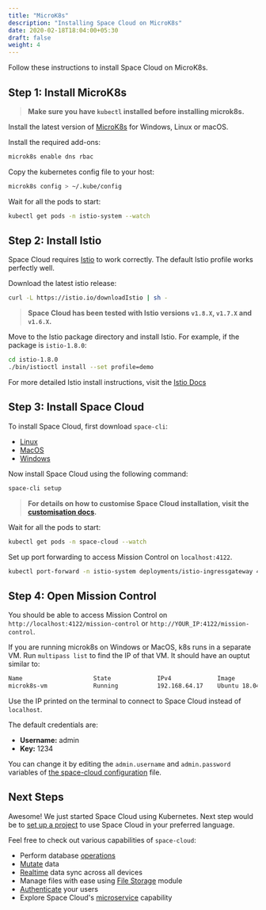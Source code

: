 ```yaml
---
title: "MicroK8s"
description: "Installing Space Cloud on MicroK8s"
date: 2020-02-18T18:04:00+05:30
draft: false
weight: 4
---
```


Follow these instructions to install Space Cloud on MicroK8s.

## Step 1: Install MicroK8s

> **Make sure you have `kubectl` installed before installing microk8s.**

Install the latest version of [MicroK8s](https://microk8s.io/) for Windows, Linux or macOS.

Install the required add-ons:
```bash
microk8s enable dns rbac
```

Copy the kubernetes config file to your host:

```bash
microk8s config > ~/.kube/config
```

Wait for all the pods to start:

```bash
kubectl get pods -n istio-system --watch
```

## Step 2: Install Istio

Space Cloud requires [Istio](https://istio.io/docs/setup/getting-started/) to work correctly. The default Istio profile works perfectly well.

Download the latest istio release:
```bash
curl -L https://istio.io/downloadIstio | sh -
```

> **Space Cloud has been tested with Istio versions `v1.8.X`, `v1.7.X` and `v1.6.X`.**

Move to the Istio package directory and install Istio. For example, if the package is `istio-1.8.0`:
```bash
cd istio-1.8.0
./bin/istioctl install --set profile=demo
```

For more detailed Istio install instructions, visit the [Istio Docs](https://istio.io/latest/docs/setup/install/istioctl/)

## Step 3: Install Space Cloud

To install Space Cloud, first download `space-cli`:

- [Linux](https://storage.googleapis.com/space-cloud/linux/space-cli.zip)
- [MacOS](https://storage.googleapis.com/space-cloud/darwin/space-cli.zip)
- [Windows](https://storage.googleapis.com/space-cloud/windows/space-cli.zip)

Now install Space Cloud using the following command:

```bash
space-cli setup
```

> **For details on how to customise Space Cloud installation, visit the [customisation docs](/install/kubernetes/configure).**

Wait for all the pods to start:

```bash
kubectl get pods -n space-cloud --watch
```

Set up port forwarding to access Mission Control on `localhost:4122`.

```bash
kubectl port-forward -n istio-system deployments/istio-ingressgateway 4122:8080
```

## Step 4: Open Mission Control

You should be able to access Mission Control on `http://localhost:4122/mission-control` or `http://YOUR_IP:4122/mission-control`.

If you are running microk8s on Windows or MacOS, k8s runs in a separate VM. Run `multipass list` to find the IP of that VM. It should have an ouptut similar to:

```bash
Name                    State             IPv4             Image
microk8s-vm             Running           192.168.64.17    Ubuntu 18.04 LTS
```

Use the IP printed on the terminal to connect to Space Cloud instead of `localhost`.

The default credentials are:
- **Username:** admin
- **Key:** 1234

You can change it by editing the `admin.username` and `admin.password` variables of [the space-cloud configuration](/install/kubernetes/configure) file.

## Next Steps

Awesome! We just started Space Cloud using Kubernetes. Next step would be to [set up a project](/introduction/setting-up-project/) to use Space Cloud in your preferred language.

Feel free to check out various capabilities of `space-cloud`:

- Perform database [operations](/storage/database/queries)
- [Mutate](/storage/database/mutations) data
- [Realtime](/storage/database/subscriptions) data sync across all devices
- Manage files with ease using [File Storage](/storage/filestore) module
- [Authenticate](/user-management) your users
- Explore Space Cloud's [microservice](/microservices) capability
